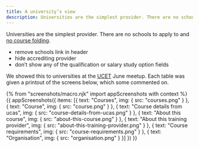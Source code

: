 ```yaml
---
title: A university’s view
description: Universities are the simplest provider. There are no schools to apply to and no course folding.
---
```

Universities are the simplest provider. There are no schools to apply to and [no course folding](/publish-teacher-training-courses/imported-from-ucas).

* remove schools link in header
* hide accrediting provider
* don’t show any of the qualification or salary study option fields

We showed this to universities at the [UCET](http://ucet.ac.uk/) June meetup. Each table was given a printout of the screens below, which some commented on.

{% from "screenshots/macro.njk" import appScreenshots with context %}
{{ appScreenshots({
  items: [{
    text: "Courses",
    img: { src: "courses.png" }
  }, {
    text: "Course",
    img: { src: "course.png" }
  }, {
    text: "Course details from ucas",
    img: { src: "course-details-from-ucas.png" }
  }, {
    text: "About this course",
    img: { src: "about-this-course.png" }
  }, {
    text: "About this training provider",
    img: { src: "about-this-training-provider.png" }
  }, {
    text: "Course requirements",
    img: { src: "course-requirements.png" }
  }, {
    text: "Organisation",
    img: { src: "organisation.png" }
  }]
}) }}
